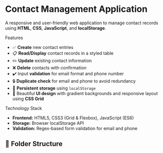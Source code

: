 # Contact Management Application

A responsive and user-friendly web application to manage contact records using **HTML**, **CSS**, **JavaScript**, and **localStorage**.

 Features

- ✅ **Create** new contact entries
- 📋 **Read/Display** contact records in a styled table
- ✏️ **Update** existing contact information
- ❌ **Delete** contacts with confirmation
- ✔️ Input **validation** for email format and phone number
- 🔒 **Duplicate check** for email and phone to avoid redundancy
- 💾 **Persistent storage** using `localStorage`
- 🎨 Beautiful **UI design** with gradient backgrounds and responsive layout using **CSS Grid**

Technology Stack

- **Frontend:** HTML5, CSS3 (Grid & Flexbox), JavaScript (ES6)
- **Storage:** Browser localStorage API
- **Validation:** Regex-based form validation for email and phone


## 📁 Folder Structure

